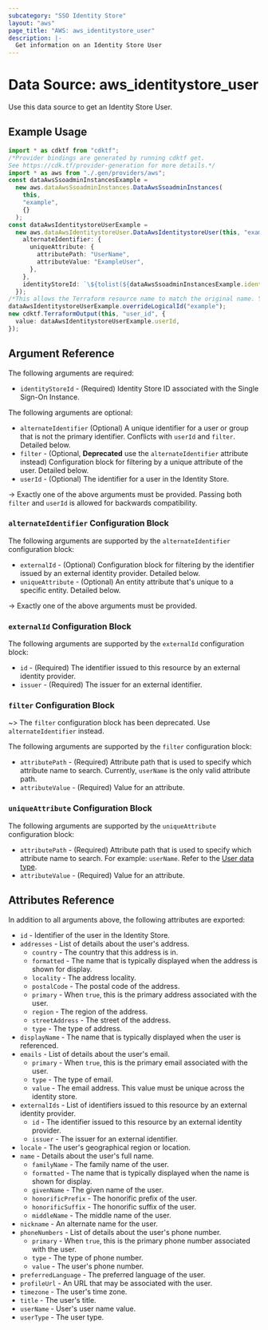 ```yaml
---
subcategory: "SSO Identity Store"
layout: "aws"
page_title: "AWS: aws_identitystore_user"
description: |-
  Get information on an Identity Store User
---
```


# Data Source: aws\_identitystore\_user

Use this data source to get an Identity Store User.

## Example Usage

```typescript
import * as cdktf from "cdktf";
/*Provider bindings are generated by running cdktf get.
See https://cdk.tf/provider-generation for more details.*/
import * as aws from "./.gen/providers/aws";
const dataAwsSsoadminInstancesExample =
  new aws.dataAwsSsoadminInstances.DataAwsSsoadminInstances(
    this,
    "example",
    {}
  );
const dataAwsIdentitystoreUserExample =
  new aws.dataAwsIdentitystoreUser.DataAwsIdentitystoreUser(this, "example_1", {
    alternateIdentifier: {
      uniqueAttribute: {
        attributePath: "UserName",
        attributeValue: "ExampleUser",
      },
    },
    identityStoreId: `\${tolist(${dataAwsSsoadminInstancesExample.identityStoreIds})[0]}`,
  });
/*This allows the Terraform resource name to match the original name. You can remove the call if you don't need them to match.*/
dataAwsIdentitystoreUserExample.overrideLogicalId("example");
new cdktf.TerraformOutput(this, "user_id", {
  value: dataAwsIdentitystoreUserExample.userId,
});

```

## Argument Reference

The following arguments are required:

* `identityStoreId` - (Required) Identity Store ID associated with the Single Sign-On Instance.

The following arguments are optional:

* `alternateIdentifier` (Optional) A unique identifier for a user or group that is not the primary identifier. Conflicts with `userId` and `filter`. Detailed below.
* `filter` - (Optional, **Deprecated** use the `alternateIdentifier` attribute instead) Configuration block for filtering by a unique attribute of the user. Detailed below.
* `userId` - (Optional) The identifier for a user in the Identity Store.

\-> Exactly one of the above arguments must be provided. Passing both `filter` and `userId` is allowed for backwards compatibility.

### `alternateIdentifier` Configuration Block

The following arguments are supported by the `alternateIdentifier` configuration block:

* `externalId` - (Optional) Configuration block for filtering by the identifier issued by an external identity provider. Detailed below.
* `uniqueAttribute` - (Optional) An entity attribute that's unique to a specific entity. Detailed below.

\-> Exactly one of the above arguments must be provided.

### `externalId` Configuration Block

The following arguments are supported by the `externalId` configuration block:

* `id` - (Required) The identifier issued to this resource by an external identity provider.
* `issuer` - (Required) The issuer for an external identifier.

### `filter` Configuration Block

\~> The `filter` configuration block has been deprecated. Use `alternateIdentifier` instead.

The following arguments are supported by the `filter` configuration block:

* `attributePath` - (Required) Attribute path that is used to specify which attribute name to search. Currently, `userName` is the only valid attribute path.
* `attributeValue` - (Required) Value for an attribute.

### `uniqueAttribute` Configuration Block

The following arguments are supported by the `uniqueAttribute` configuration block:

* `attributePath` - (Required) Attribute path that is used to specify which attribute name to search. For example: `userName`. Refer to the [User data type](https://docs.aws.amazon.com/singlesignon/latest/IdentityStoreAPIReference/API_User.html).
* `attributeValue` - (Required) Value for an attribute.

## Attributes Reference

In addition to all arguments above, the following attributes are exported:

* `id` - Identifier of the user in the Identity Store.
* `addresses` - List of details about the user's address.
  * `country` - The country that this address is in.
  * `formatted` - The name that is typically displayed when the address is shown for display.
  * `locality` - The address locality.
  * `postalCode` - The postal code of the address.
  * `primary` - When `true`, this is the primary address associated with the user.
  * `region` - The region of the address.
  * `streetAddress` - The street of the address.
  * `type` - The type of address.
* `displayName` - The name that is typically displayed when the user is referenced.
* `emails` - List of details about the user's email.
  * `primary` - When `true`, this is the primary email associated with the user.
  * `type` - The type of email.
  * `value` - The email address. This value must be unique across the identity store.
* `externalIds` - List of identifiers issued to this resource by an external identity provider.
  * `id` - The identifier issued to this resource by an external identity provider.
  * `issuer` - The issuer for an external identifier.
* `locale` - The user's geographical region or location.
* `name` - Details about the user's full name.
  * `familyName` - The family name of the user.
  * `formatted` - The name that is typically displayed when the name is shown for display.
  * `givenName` - The given name of the user.
  * `honorificPrefix` - The honorific prefix of the user.
  * `honorificSuffix` - The honorific suffix of the user.
  * `middleName` - The middle name of the user.
* `nickname` - An alternate name for the user.
* `phoneNumbers` - List of details about the user's phone number.
  * `primary` - When `true`, this is the primary phone number associated with the user.
  * `type` - The type of phone number.
  * `value` - The user's phone number.
* `preferredLanguage` - The preferred language of the user.
* `profileUrl` - An URL that may be associated with the user.
* `timezone` - The user's time zone.
* `title` - The user's title.
* `userName` - User's user name value.
* `userType` - The user type.
